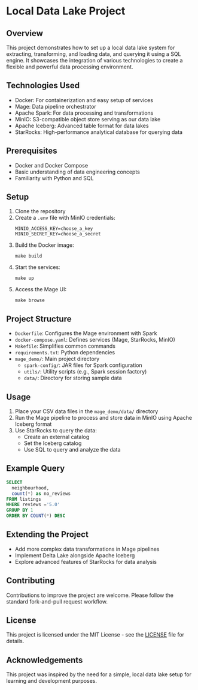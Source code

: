 # Local Data Lake Project

## Overview

This project demonstrates how to set up a local data lake system for extracting, transforming, and loading data, and querying it using a SQL engine. It showcases the integration of various technologies to create a flexible and powerful data processing environment.

## Technologies Used

- Docker: For containerization and easy setup of services
- Mage: Data pipeline orchestrator
- Apache Spark: For data processing and transformations
- MinIO: S3-compatible object store serving as our data lake
- Apache Iceberg: Advanced table format for data lakes
- StarRocks: High-performance analytical database for querying data

## Prerequisites

- Docker and Docker Compose
- Basic understanding of data engineering concepts
- Familiarity with Python and SQL

## Setup

1. Clone the repository
2. Create a `.env` file with MinIO credentials:
   ```
   MINIO_ACCESS_KEY=choose_a_key
   MINIO_SECRET_KEY=choose_a_secret
   ```
3. Build the Docker image:
   ```
   make build
   ```
4. Start the services:
   ```
   make up
   ```
5. Access the Mage UI:
   ```
   make browse
   ```

## Project Structure

- `Dockerfile`: Configures the Mage environment with Spark
- `docker-compose.yaml`: Defines services (Mage, StarRocks, MinIO)
- `Makefile`: Simplifies common commands
- `requirements.txt`: Python dependencies
- `mage_demo/`: Main project directory
  - `spark-config/`: JAR files for Spark configuration
  - `utils/`: Utility scripts (e.g., Spark session factory)
  - `data/`: Directory for storing sample data

## Usage

1. Place your CSV data files in the `mage_demo/data/` directory
2. Run the Mage pipeline to process and store data in MinIO using Apache Iceberg format
3. Use StarRocks to query the data:
   - Create an external catalog
   - Set the Iceberg catalog
   - Use SQL to query and analyze the data

## Example Query

```sql
SELECT 
  neighbourhood, 
  count(*) as no_reviews
FROM listings 
WHERE reviews ='5.0'
GROUP BY 1
ORDER BY COUNT(*) DESC
```

## Extending the Project

- Add more complex data transformations in Mage pipelines
- Implement Delta Lake alongside Apache Iceberg
- Explore advanced features of StarRocks for data analysis

## Contributing

Contributions to improve the project are welcome. Please follow the standard fork-and-pull request workflow.

## License

This project is licensed under the MIT License - see the [LICENSE](LICENSE) file for details.

## Acknowledgements

This project was inspired by the need for a simple, local data lake setup for learning and development purposes.
